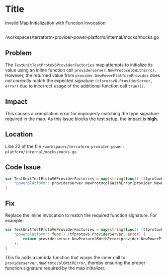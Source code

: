 # Title

Invalid Map Initialization with Function Invocation

##

/workspaces/terraform-provider-power-platform/internal/mocks/mocks.go

## Problem

The `TestUnitTestProtoV6ProviderFactories` map attempts to initialize its value using an inline function call `providerserver.NewProtocol6WithError`. However, the returned value from `provider.NewPowerPlatformProvider` does not correctly match the expected signature `(tfprotov6.ProviderServer, error)` due to incorrect usage of the additional function call `true)()`.

## Impact

This causes a compilation error for improperly matching the type signature required in the map. As this issue blocks the test setup, the impact is **high**.

## Location

Line 22 of the file `/workspaces/terraform-provider-power-platform/internal/mocks/mocks.go`.

## Code Issue

```go
var TestUnitTestProtoV6ProviderFactories = map[string]func() (tfprotov6.ProviderServer, error){
	"powerplatform": providerserver.NewProtocol6WithError(provider.NewPowerPlatformProvider(helpers.UnitTestContext(context.Background(), ""), true)()),
}
```

## Fix

Replace the inline invocation to match the required function signature. For example:

```go
var TestUnitTestProtoV6ProviderFactories = map[string]func() (tfprotov6.ProviderServer, error){
	"powerplatform": func() (tfprotov6.ProviderServer, error) {
		return providerserver.NewProtocol6WithError(provider.NewPowerPlatformProvider(helpers.UnitTestContext(context.Background(), ""), true))
	},
}
```

This fix adds a lambda function that wraps the inner call to `providerserver.NewProtocol6WithError`, thereby ensuring the proper function signature required by the map initializer.